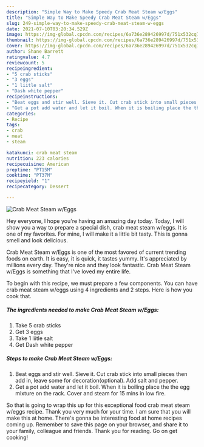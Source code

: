 ```yaml
---
description: "Simple Way to Make Speedy Crab Meat Steam w/Eggs"
title: "Simple Way to Make Speedy Crab Meat Steam w/Eggs"
slug: 249-simple-way-to-make-speedy-crab-meat-steam-w-eggs
date: 2021-07-10T03:20:34.529Z
image: https://img-global.cpcdn.com/recipes/6a736e289426997d/751x532cq70/crab-meat-steam-weggs-recipe-main-photo.jpg
thumbnail: https://img-global.cpcdn.com/recipes/6a736e289426997d/751x532cq70/crab-meat-steam-weggs-recipe-main-photo.jpg
cover: https://img-global.cpcdn.com/recipes/6a736e289426997d/751x532cq70/crab-meat-steam-weggs-recipe-main-photo.jpg
author: Shane Barrett
ratingvalue: 4.7
reviewcount: 5
recipeingredient:
- "5 crab sticks"
- "3 eggs"
- "1 liitle salt"
- "Dash white pepper"
recipeinstructions:
- "Beat eggs and stir well. Sieve it. Cut crab stick into small pieces then add in, leave some for decoration(optional). Add salt and pepper."
- "Get a pot add water and let it boil. When it is boiling place the the egg mixture on the rack. Cover and steam for 15 mins in low fire."
categories:
- Recipe
tags:
- crab
- meat
- steam

katakunci: crab meat steam 
nutrition: 223 calories
recipecuisine: American
preptime: "PT15M"
cooktime: "PT37M"
recipeyield: "1"
recipecategory: Dessert

---
```



![Crab Meat Steam w/Eggs](https://img-global.cpcdn.com/recipes/6a736e289426997d/751x532cq70/crab-meat-steam-weggs-recipe-main-photo.jpg)

Hey everyone, I hope you're having an amazing day today. Today, I will show you a way to prepare a special dish, crab meat steam w/eggs. It is one of my favorites. For mine, I will make it a little bit tasty. This is gonna smell and look delicious.

Crab Meat Steam w/Eggs is one of the most favored of current trending foods on earth. It is easy, it is quick, it tastes yummy. It's appreciated by millions every day. They're nice and they look fantastic. Crab Meat Steam w/Eggs is something that I've loved my entire life.




To begin with this recipe, we must prepare a few components. You can have crab meat steam w/eggs using 4 ingredients and 2 steps. Here is how you cook that.

<!--inarticleads1-->

##### The ingredients needed to make Crab Meat Steam w/Eggs:

1. Take 5 crab sticks
1. Get 3 eggs
1. Take 1 liitle salt
1. Get Dash white pepper




<!--inarticleads2-->

##### Steps to make Crab Meat Steam w/Eggs:

1. Beat eggs and stir well. Sieve it. Cut crab stick into small pieces then add in, leave some for decoration(optional). Add salt and pepper.
1. Get a pot add water and let it boil. When it is boiling place the the egg mixture on the rack. Cover and steam for 15 mins in low fire.




So that is going to wrap this up for this exceptional food crab meat steam w/eggs recipe. Thank you very much for your time. I am sure that you will make this at home. There's gonna be interesting food at home recipes coming up. Remember to save this page on your browser, and share it to your family, colleague and friends. Thank you for reading. Go on get cooking!
